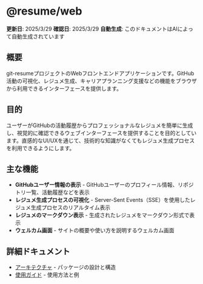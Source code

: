 # @resume/web

**更新日**: 2025/3/29
**確認日**: 2025/3/29
**自動生成**: このドキュメントはAIによって自動生成されています

## 概要

git-resumeプロジェクトのWebフロントエンドアプリケーションです。GitHub活動の可視化、レジュメ生成、キャリアプランニング支援などの機能をブラウザから利用できるインターフェースを提供します。

## 目的

ユーザーがGitHubの活動履歴からプロフェッショナルなレジュメを簡単に生成し、視覚的に確認できるウェブインターフェースを提供することを目的としています。直感的なUI/UXを通じて、技術的な知識がなくてもレジュメ生成プロセスを利用できるようにします。

## 主な機能

- **GitHubユーザー情報の表示** - GitHubユーザーのプロフィール情報、リポジトリ一覧、活動履歴などを表示
- **レジュメ生成プロセスの可視化** - Server-Sent Events（SSE）を使用したレジュメ生成プロセスのリアルタイム表示
- **レジュメのマークダウン表示** - 生成されたレジュメをマークダウン形式で表示
- **ウェルカム画面** - サイトの概要や使い方を説明するウェルカム画面

## 詳細ドキュメント

- [アーキテクチャ](./docs/architecture.md) - パッケージの設計と構造
- [使用ガイド](./docs/usage-guide.md) - 使用方法と例
